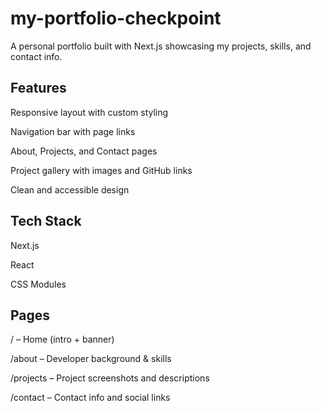 # my-portfolio-checkpoint

A personal portfolio built with Next.js showcasing my projects, skills, and contact info.

## Features
Responsive layout with custom styling

Navigation bar with page links

About, Projects, and Contact pages

Project gallery with images and GitHub links

Clean and accessible design

## Tech Stack
Next.js

React

CSS Modules

## Pages
/ – Home (intro + banner)

/about – Developer background & skills

/projects – Project screenshots and descriptions

/contact – Contact info and social links
